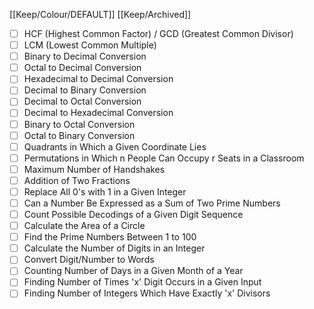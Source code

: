 [[Keep/Colour/DEFAULT]] [[Keep/Archived]] 

- [ ] HCF (Highest Common Factor) / GCD (Greatest Common Divisor)
- [ ] LCM (Lowest Common Multiple)
- [ ] Binary to Decimal Conversion
- [ ] Octal to Decimal Conversion
- [ ] Hexadecimal to Decimal Conversion
- [ ] Decimal to Binary Conversion
- [ ] Decimal to Octal Conversion
- [ ] Decimal to Hexadecimal Conversion
- [ ] Binary to Octal Conversion
- [ ] Octal to Binary Conversion
- [ ] Quadrants in Which a Given Coordinate Lies
- [ ] Permutations in Which n People Can Occupy r Seats in a Classroom
- [ ] Maximum Number of Handshakes
- [ ] Addition of Two Fractions
- [ ] Replace All 0's with 1 in a Given Integer
- [ ] Can a Number Be Expressed as a Sum of Two Prime Numbers
- [ ] Count Possible Decodings of a Given Digit Sequence
- [ ] Calculate the Area of a Circle
- [ ] Find the Prime Numbers Between 1 to 100
- [ ] Calculate the Number of Digits in an Integer
- [ ] Convert Digit/Number to Words
- [ ] Counting Number of Days in a Given Month of a Year
- [ ] Finding Number of Times 'x' Digit Occurs in a Given Input
- [ ] Finding Number of Integers Which Have Exactly 'x' Divisors
